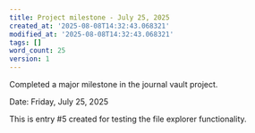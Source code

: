 ```yaml
---
title: Project milestone - July 25, 2025
created_at: '2025-08-08T14:32:43.068321'
modified_at: '2025-08-08T14:32:43.068321'
tags: []
word_count: 25
version: 1
---
```


Completed a major milestone in the journal vault project.

Date: Friday, July 25, 2025

This is entry #5 created for testing the file explorer functionality.